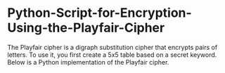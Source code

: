 # Python-Script-for-Encryption-Using-the-Playfair-Cipher
The Playfair cipher is a digraph substitution cipher that encrypts pairs of letters. To use it, you first create a 5x5 table based on a secret keyword. Below is a Python implementation of the Playfair cipher.
